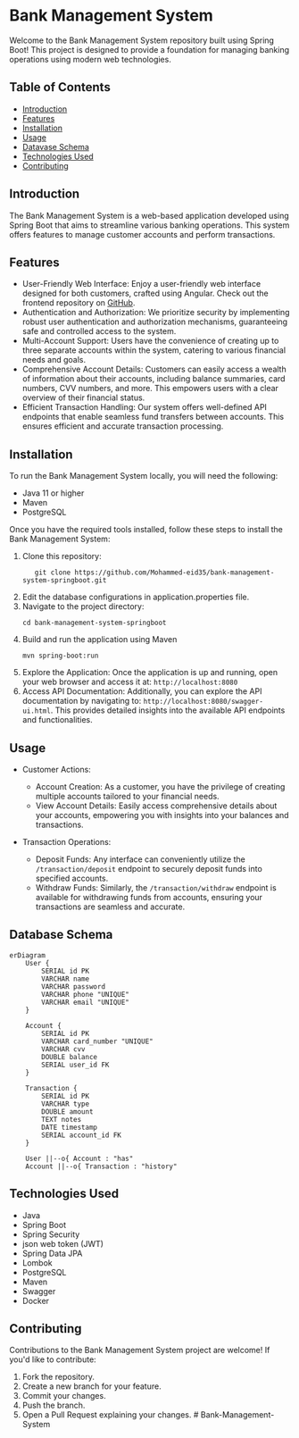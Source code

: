 # Bank Management System
Welcome to the Bank Management System repository built using Spring Boot! This project is designed to provide a foundation for managing banking operations using modern web technologies.

## Table of Contents
- [Introduction](#introduction)
- [Features](#features)
- [Installation](#installation)
- [Usage](#usage)
- [Datavase Schema](#database-schema)
- [Technologies Used](#technologies-used)
- [Contributing](#contributing)


## Introduction

The Bank Management System is a web-based application developed using Spring Boot that aims to streamline various banking operations. This system offers features to manage customer accounts and perform transactions.


## Features

- User-Friendly Web Interface: Enjoy a user-friendly web interface designed for both customers, crafted using Angular. Check out the frontend repository on [GitHub](https://github.com/Mohammed-eid35/bank-management-system-angular).
- Authentication and Authorization: We prioritize security by implementing robust user authentication and authorization mechanisms, guaranteeing safe and controlled access to the system.
- Multi-Account Support: Users have the convenience of creating up to three separate accounts within the system, catering to various financial needs and goals.
- Comprehensive Account Details: Customers can easily access a wealth of information about their accounts, including balance summaries, card numbers, CVV numbers, and more. This empowers users with a clear overview of their financial status.
- Efficient Transaction Handling: Our system offers well-defined API endpoints that enable seamless fund transfers between accounts. This ensures efficient and accurate transaction processing.


## Installation

To run the Bank Management System locally, you will need the following:
- Java 11 or higher
- Maven
- PostgreSQL

Once you have the required tools installed, follow these steps to install the Bank Management System:

1. Clone this repository:
    ```shell
       git clone https://github.com/Mohammed-eid35/bank-management-system-springboot.git
    ```
2. Edit the database configurations in application.properties file.
3. Navigate to the project directory:
    ```shell
    cd bank-management-system-springboot
    ```
4. Build and run the application using Maven
    ```shell
    mvn spring-boot:run
    ```
5. Explore the Application: Once the application is up and running, open your web browser and access it at: `http://localhost:8080`
6. Access API Documentation: Additionally, you can explore the API documentation by navigating to: `http://localhost:8080/swagger-ui.html`. This provides detailed insights into the available API endpoints and functionalities.


## Usage

- Customer Actions:
   - Account Creation: As a customer, you have the privilege of creating multiple accounts tailored to your financial needs.
   - View Account Details: Easily access comprehensive details about your accounts, empowering you with insights into your balances and transactions.

- Transaction Operations:
  - Deposit Funds: Any interface can conveniently utilize the `/transaction/deposit` endpoint to securely deposit funds into specified accounts.
  - Withdraw Funds: Similarly, the `/transaction/withdraw` endpoint is available for withdrawing funds from accounts, ensuring your transactions are seamless and accurate.


## Database Schema
```mermaid
erDiagram
    User {
        SERIAL id PK
        VARCHAR name
        VARCHAR password
        VARCHAR phone "UNIQUE"
        VARCHAR email "UNIQUE"
    }
    
    Account {
        SERIAL id PK
        VARCHAR card_number "UNIQUE"
        VARCHAR cvv
        DOUBLE balance
        SERIAL user_id FK
    }

    Transaction {
        SERIAL id PK
        VARCHAR type
        DOUBLE amount
        TEXT notes
        DATE timestamp
        SERIAL account_id FK
    }

    User ||--o{ Account : "has"
    Account ||--o{ Transaction : "history"
```


## Technologies Used
- Java
- Spring Boot
- Spring Security
- json web token (JWT)
- Spring Data JPA
- Lombok
- PostgreSQL
- Maven 
- Swagger
- Docker


## Contributing
Contributions to the Bank Management System project are welcome! If you'd like to contribute:
1. Fork the repository.
2. Create a new branch for your feature.
3. Commit your changes.
4. Push the branch.
5. Open a Pull Request explaining your changes.
#   B a n k - M a n a g e m e n t - S y s t e m  
 
